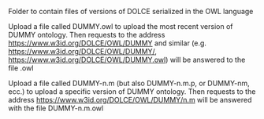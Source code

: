Folder to contain files of versions of DOLCE serialized in the OWL language

Upload a file called DUMMY.owl to upload the most recent version of DUMMY ontology. Then requests to the address https://www.w3id.org/DOLCE/OWL/DUMMY and similar (e.g. https://www.w3id.org/DOLCE/OWL/DUMMY/, https://www.w3id.org/DOLCE/OWL/DUMMY.owl) will be answered to the file <NAME>.owl

Upload a file called DUMMY-n.m (but also DUMMY-n.m.p, or DUMMY-nm, ecc.) to upload a specific version of DUMMY ontology. Then requests to the address https://www.w3id.org/DOLCE/OWL/DUMMY/n.m will be answered with the file DUMMY-n.m.owl
